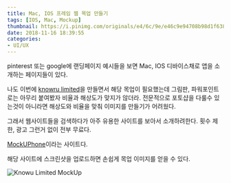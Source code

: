 ```yaml
---
title: Mac, IOS 프레임 웹 목업 만들기
tags: [IOS, Mac, Mockup]
thumbnail: https://i.pinimg.com/originals/e4/6c/9e/e46c9e94708b98d1f638cb388d706ef5.png]
date: 2018-11-16 18:39:55
categories:
- UI/UX
---
```


pinterest 또는 google에 랜딩페이지 예시들을 보면 Mac, IOS 디바이스채로 앱을 소개하는 페이지들이 있다.

<!-- more -->

나도 이번에 [knowru limited](https://www.knowrulimited.com)을 만들면서 해당 목업이 필요했는데 그림판, 파워포인트로는 아무리 붙여봤자 비율과 해상도가 맞지가 않더라.
전문적으로 포토샵을 다룰수 있는것이 아니라면 해상도와 비율을 맞춰 이미지를 만들기가 어려웠다.

그래서 웹사이트들을 검색하다가 아주 유용한 사이트를 보아서 소개하려한다.
횟수 제한, 광고 그런거 없이 전부 무료다.

[MockUPhone](https://mockuphone.com/?fbclid=IwAR3nVDAr5Tjimo5-4Sp7yBv9mQFVApwPjFjXML9jEMPo6Ot09UbYjoXsU-s#ios)이라는 사이트다.

해당 사이트에 스크린샷을 업로드하면 손쉽게 목업 이미지를 얻을 수 있다.

![Knowu Limited MockUp](https://www.knowrulimited.com/assets/images/knowru-dashboard.pngscontent-hkg3-1.xx.fbcdn.net/v/t1.0-9/43007714_178359666390726_8807423532481904640_o.jpg?_nc_cat=111&_nc_ht=scontent-hkg3-1.xx&oh=2a412d038a2d20619561695114983f6c&oe=5C69604F)
<!--stackedit_data:
eyJoaXN0b3J5IjpbMTM4MTUyNDYsMTg3OTg0MDUwMl19
-->